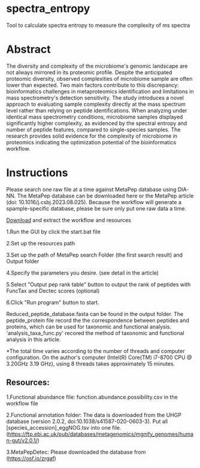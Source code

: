 # spectra_entropy
Tool to calculate spectra entropy to measure the complexity of ms spectra

# Abstract
The diversity and complexity of the microbiome's genomic landscape are not always mirrored in its proteomic profile. Despite the anticipated proteomic diversity, observed complexities of microbiome sample are often lower than expected. Two main factors contribute to this discrepancy: bioinformatics challenges in metaproteomics identification and limitations in mass spectrometry's detection sensitivity. The study introduces a novel approach to evaluating sample complexity directly at the mass spectrum level rather than relying on peptide identifications. When analyzing under identical mass spectrometry conditions, microbiome samples displayed significantly higher complexity, as evidenced by the spectral entropy and number of peptide features, compared to single-species samples. The research provides solid evidence for the complexity of microbiome in proteomics indicating the optimization potential of the bioinformatics workflow.

# Instructions

Please search one raw file at a time against MetaPep database using DIA-NN. The MetaPep database can be downloaded here or the MetaPep article (doi: 10.1016/j.csbj.2023.08.025). Because the workflow will generate a spample-specific database, please be sure only put one raw data a time.


[Download]([url](https://github.com/northomics/spectra_entropy/releases/download/publish/workflow.7z)) and extract the workflow and resources

1.Run the GUI by click the start.bat file

2.Set up the resources path

3.Set up the path of MetaPep search Folder (the first search result) and Output folder

4.Specify the parameters you desire. (see detail in the article)

5.Select "Output pep rank table" button to output the rank of peptides with FuncTax and Dectec scores (optional)

6.Click "Run program" button to start. 

Reduced_peptide_database.fasta can be found in the output folder. The peptide_protein file record the the correspondence between peptides and proteins, which can be used for taxonomic and functional analysis. 'analysis_taxa_func.py' recored the method of taxonomic and functional analysis in this article. 

*The total time varies according to the number of threads and computer configuration. On the author's computer (Intel(R) Core(TM) i7-8700 CPU @ 3.20GHz   3.19 GHz), using 8 threads takes approximately 15 minutes.


## Resources:

1.Functional abundance file: function.abundance.possibility.csv in the workflow file

2.Functional annotation folder: The data is downloaded from the UHGP database (version 2.0.2, doi:10.1038/s41587-020-0603-3). Put all [species_accession]_eggNOG.tsv into one file. (https://ftp.ebi.ac.uk/pub/databases/metagenomics/mgnify_genomes/human-gut/v2.0.1/)

3.MetaPepDetec: Please downloaded the database from (https://osf.io/zrgaf)

